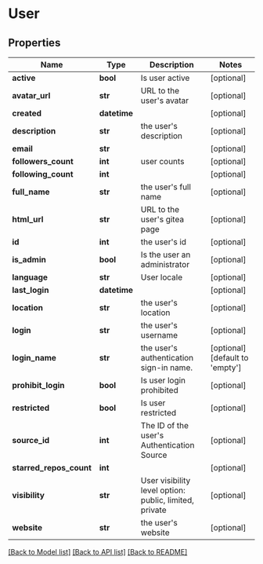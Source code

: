 # User

## Properties
Name | Type | Description | Notes
------------ | ------------- | ------------- | -------------
**active** | **bool** | Is user active | [optional] 
**avatar_url** | **str** | URL to the user&#39;s avatar | [optional] 
**created** | **datetime** |  | [optional] 
**description** | **str** | the user&#39;s description | [optional] 
**email** | **str** |  | [optional] 
**followers_count** | **int** | user counts | [optional] 
**following_count** | **int** |  | [optional] 
**full_name** | **str** | the user&#39;s full name | [optional] 
**html_url** | **str** | URL to the user&#39;s gitea page | [optional] 
**id** | **int** | the user&#39;s id | [optional] 
**is_admin** | **bool** | Is the user an administrator | [optional] 
**language** | **str** | User locale | [optional] 
**last_login** | **datetime** |  | [optional] 
**location** | **str** | the user&#39;s location | [optional] 
**login** | **str** | the user&#39;s username | [optional] 
**login_name** | **str** | the user&#39;s authentication sign-in name. | [optional] [default to 'empty']
**prohibit_login** | **bool** | Is user login prohibited | [optional] 
**restricted** | **bool** | Is user restricted | [optional] 
**source_id** | **int** | The ID of the user&#39;s Authentication Source | [optional] 
**starred_repos_count** | **int** |  | [optional] 
**visibility** | **str** | User visibility level option: public, limited, private | [optional] 
**website** | **str** | the user&#39;s website | [optional] 

[[Back to Model list]](../README.md#documentation-for-models) [[Back to API list]](../README.md#documentation-for-api-endpoints) [[Back to README]](../README.md)


